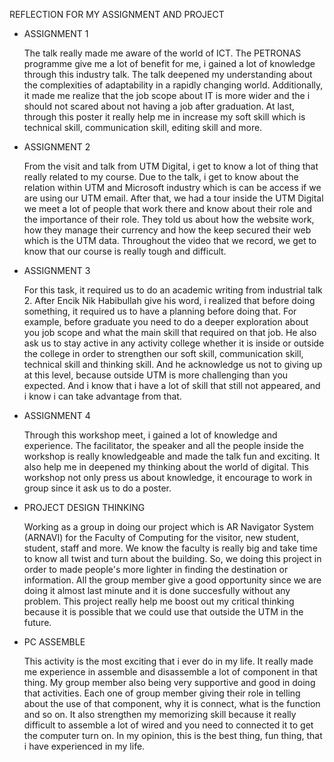 REFLECTION FOR MY ASSIGNMENT AND PROJECT
- ASSIGNMENT 1
  
  The talk really made me aware of the world of ICT. The PETRONAS programme give me a lot of benefit for me, i gained a lot of knowledge        through this industry talk. The talk deepened my understanding about the complexities of adaptability in a rapidly changing world.     Additionally, it made me realize that the job scope about IT is more wider and the i should not scared about not having a job after graduation. At last, through this poster it really help me in increase my soft skill which is technical skill, communication skill, editing skill and more.

- ASSIGNMENT 2

  From the visit and talk from UTM Digital, i get to know a lot of thing that really related to my course. Due to the talk, i get to know about the relation within UTM and Microsoft industry which is can be access if we are using our UTM email. After that, we had a tour inside the UTM Digital we meet a lot of people that work there and know about their role and the importance of their role. They told us about how the website work, how they manage their currency and how the keep secured their web which is the UTM data. Throughout the video that we record, we get to know that our course is really tough and difficult.

- ASSIGNMENT 3

  For this task, it required us to do an academic writing from industrial talk 2. After Encik Nik Habibullah give his word, i realized that before doing something, it required us to have a planning before doing that. For example, before graduate you need to do a deeper exploration about you job scope and what the main skill that required on that job. He also ask us to stay active in any activity college whether it is inside or outside the college in order to strengthen our soft skill, communication skill, technical skill and thinking skill. And he acknowledge us not to giving up at this level, because outside UTM is more challenging than you expected. And i know that i have a lot of skill that still not appeared, and i know i can take advantage from that.

- ASSIGNMENT 4

  Through this workshop meet, i gained a lot of knowledge and experience. The facilitator, the speaker and all the people inside the workshop is really knowledgeable and made the talk fun and exciting. It also help me in deepened my thinking about the world of digital. This workshop not only press us about knowledge, it encourage to work in group since it ask us to do a poster.

- PROJECT DESIGN THINKING

  Working as a group in doing our project which is AR Navigator System (ARNAVI) for the Faculty of Computing for the visitor, new student, student, staff and more. We know the faculty is really big and take time to know all twist and turn about the building. So, we doing this project in order to made people's more lighter in finding the destination or information. All the group member give a good opportunity since we are doing it almost last minute and it is done succesfully without any problem. This project really help me boost out my critical thinking because it is possible that we could use that outside the UTM in the future.

- PC ASSEMBLE

  This activity is the most exciting that i ever do in my life. It really made me experience in assemble and disassemble a lot of component in that thing. My group member also being very supportive and good in doing that activities. Each one of group member giving their role in telling about the use of that component, why it is connect, what is the function and so on. It also strengthen my memorizing skill because it really difficult to assemble a lot of wired and you need to connected it to get the computer turn on. In my opinion, this is the best thing, fun thing, that i have experienced in my life.
